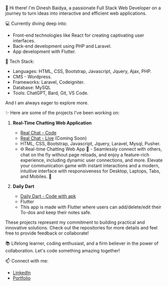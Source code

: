 👋 Hi there! I'm Dinesh Baidya, a passionate Full Stack Web Developer on a journey to turn ideas into interactive and efficient web applications.

💻 Currently diving deep into:
   - Front-end technologies like React for creating captivating user interfaces.
   - Back-end development using PHP and Laravel.
   - App development with Flutter.

🔧 Tech Stack:
   - Languages: HTML, CSS, Bootstrap, Javascript, Jquery, Ajax, PHP.
   - CMS - Wordpress.
   - Frameworks: Laravel, Codeigniter.
   - Database: MySQL
   - Tools: ChatGPT, Bard, Git, VS Code.
     
  And I am always eager to explore more.

✨ Here are some of the projects I've been working on:

1. **Real-Time Chatting Web Application**
   - [Real Chat - Code](https://github.com/dineshbaidya12/chat-pusher)
   - [Real Chat - Live](https://realchat.in) (Coming Soon)
   - HTML, CSS, Bootstrap, Javascript, Jquery, Laravel, Mysql, Pusher. 
   - 🌐 Real-time Chatting Web App 🚀 - Seamlessly connect with others, chat on the fly without page reloads, and enjoy a feature-rich experience, including dynamic user connections, and more. Elevate your communication game with instant interactions and a modern, intuitive interface with responsiveness for Desktop, Laptops, Tabs, and Mobiles. 💬

2. **Daily Dart**
   - [Daily Dart - Code with apk](https://github.com/dineshbaidya12/Todo-and-Notes-App-DailyDart)
   - Flutter
   - This app is made with Flutter where users can add/delete/edit their To-dos and keep their notes safe.

These projects represent my commitment to building practical and innovative solutions. Check out the repositories for more details and feel free to provide feedback or collaborate!

📚 Lifelong learner, coding enthusiast, and a firm believer in the power of collaboration. Let's code something amazing together!

📫 Connect with me:
   - [LinkedIn](https://in.linkedin.com/in/dinesh-baidya-a15b18227?trk=public_profile_browsemap)
   - [Portfolio](https://dbaidya.vercel.app/)
